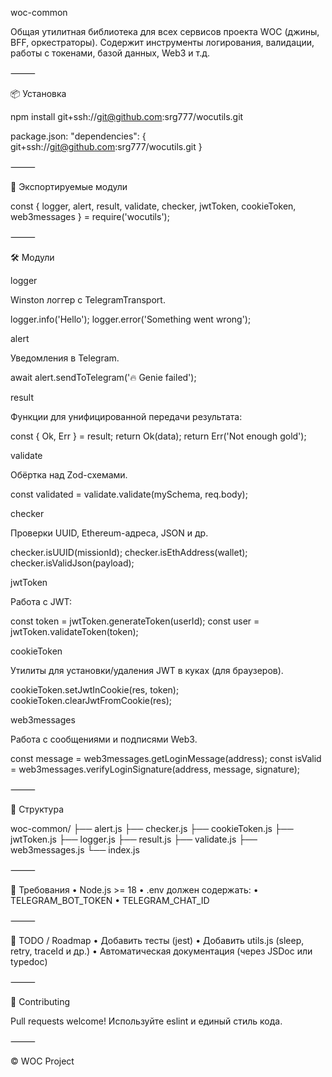 woc-common

Общая утилитная библиотека для всех сервисов проекта WOC (джины, BFF, оркестраторы).
Содержит инструменты логирования, валидации, работы с токенами, базой данных, Web3 и т.д.

⸻

📦 Установка

npm install git+ssh://git@github.com:srg777/wocutils.git

package.json:
"dependencies": {
	git+ssh://git@github.com:srg777/wocutils.git
}


⸻

🧱 Экспортируемые модули

const {
  logger,
  alert,
  result,
  validate,
  checker,
  jwtToken,
  cookieToken,
  web3messages
} = require('wocutils');



⸻

🛠 Модули

logger

Winston логгер с TelegramTransport.

logger.info('Hello');
logger.error('Something went wrong');

alert

Уведомления в Telegram.

await alert.sendToTelegram('🔥 Genie failed');

result

Функции для унифицированной передачи результата:

const { Ok, Err } = result;
return Ok(data);
return Err('Not enough gold');

validate

Обёртка над Zod-схемами.

const validated = validate.validate(mySchema, req.body);

checker

Проверки UUID, Ethereum-адреса, JSON и др.

checker.isUUID(missionId);
checker.isEthAddress(wallet);
checker.isValidJson(payload);

jwtToken

Работа с JWT:

const token = jwtToken.generateToken(userId);
const user = jwtToken.validateToken(token);

cookieToken

Утилиты для установки/удаления JWT в куках (для браузеров).

cookieToken.setJwtInCookie(res, token);
cookieToken.clearJwtFromCookie(res);

web3messages

Работа с сообщениями и подписями Web3.

const message = web3messages.getLoginMessage(address);
const isValid = web3messages.verifyLoginSignature(address, message, signature);

⸻

📁 Структура

woc-common/
├── alert.js
├── checker.js
├── cookieToken.js
├── jwtToken.js
├── logger.js
├── result.js
├── validate.js
├── web3messages.js
└── index.js



⸻

📌 Требования
	•	Node.js >= 18
	•	.env должен содержать:
	•	TELEGRAM_BOT_TOKEN
	•	TELEGRAM_CHAT_ID

⸻

🧪 TODO / Roadmap
	•	Добавить тесты (jest)
	•	Добавить utils.js (sleep, retry, traceId и др.)
	•	Автоматическая документация (через JSDoc или typedoc)

⸻

🤝 Contributing

Pull requests welcome! Используйте eslint и единый стиль кода.

⸻

© WOC Project



